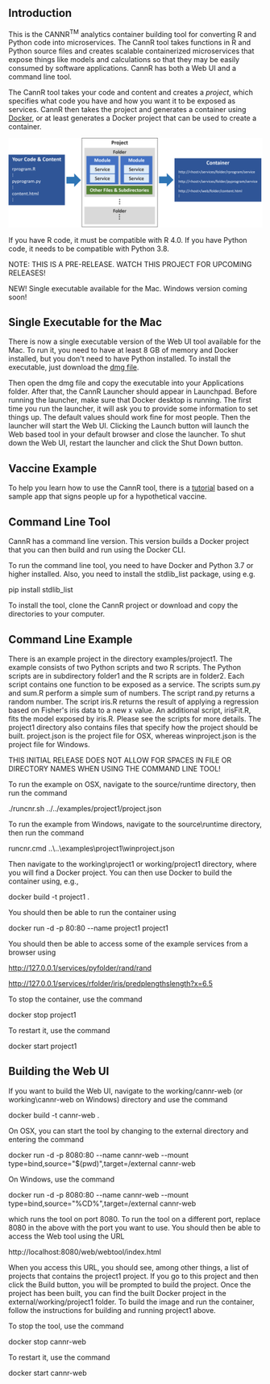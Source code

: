 Introduction
------------

This is the CANNR<sup>TM</sup> analytics container building tool for converting R and
Python code into microservices.  The CannR tool takes functions in R and Python
source files and creates scalable containerized microservices that expose things
like models and calculations so that they may be easily consumed by software
applications.  CannR has both a Web UI and a command line tool.

The CannR tool takes your code and content and creates a <i>project</i>,
which specifies what code you have and how you want it to be exposed as services.
CannR then takes the project and generates a container using 
[Docker](https://www.docker.com),
or at least generates a Docker project that can be used to create a container.

<img src="https://github.com/myrtam/CANNR/blob/master/examples/images/CannRprocess.png" alt="CannR Process"/>

If you have R code, it must be compatible with R 4.0.
If you have Python code, it needs to be compatible with Python 3.8.

NOTE:  THIS IS A PRE-RELEASE.  WATCH THIS PROJECT FOR UPCOMING RELEASES!

NEW!  Single executable available for the Mac.  Windows version coming soon!

Single Executable for the Mac
-----------------------------

There is now a single executable version of the Web UI tool available for the Mac.
To run it, you need to have at least 8 GB of memory and Docker installed, but you don't need to have Python installed.
To install the executable, just download the
[dmg file](https://github.com/myrtam/CANNR/blob/master/source/launcher/OSX/CannR.dmg).

Then open the dmg file and copy the executable into your Applications folder.
After that, the CannR Launcher should appear in Launchpad.
Before running the launcher, make sure that Docker desktop is running.
The first time you run the launcher, it will ask you to provide some information to set things up.
The default values should work fine for most people.
Then the launcher will start the Web UI.
Clicking the Launch button will launch the Web based tool in your default browser and close the launcher.
To shut down the Web UI, restart the launcher and click the Shut Down button.

Vaccine Example
---------------

To help you learn how to use the CannR tool, there is a
[tutorial](https://github.com/myrtam/CANNR/tree/master/examples/vaccine)
based on a sample app that signs people up for a hypothetical vaccine.

Command Line Tool
-----------------

CannR has a command line version.  This version builds a Docker project that you can then build and run using
the Docker CLI.

To run the command line tool, you need to have Docker and Python 3.7 or higher installed.  Also, you need to
install the stdlib_list package, using e.g.

pip install stdlib_list 

To install the tool, clone the CannR project or download and copy the
directories to your computer.

Command Line Example
--------------------

There is an example project in the directory examples/project1.
The example consists of two Python scripts and two R scripts.  The Python
scripts are in subdirectory folder1 and the R scripts are in folder2.
Each script contains one function to be exposed as a service.  The scripts
sum.py and sum.R perform a simple sum of numbers.  The script rand.py returns
a random number.  The script iris.R returns the result of applying a regression
based on Fisher's iris data to a new x value.  An additional script, irisFit.R,
fits the model exposed by iris.R.  Please see the scripts for more details.
The project1 directory also contains files that specify how the project should
be built.  project.json is the project file for OSX, whereas winproject.json
is the project file for Windows.

THIS INITIAL RELEASE DOES NOT ALLOW FOR SPACES IN FILE OR DIRECTORY NAMES
WHEN USING THE COMMAND LINE TOOL!

To run the example on OSX, navigate to the source/runtime directory, then run
the command

./runcnr.sh ../../examples/project1/project.json

To run the example from Windows, navigate to the source\runtime directory,
then run the command

runcnr.cmd ..\\..\examples\project1\winproject.json

Then navigate to the working\project1 or working/project1 directory, where you
will find a Docker project.  You can then use Docker to build the container
using, e.g.,

docker build -t project1 .

You should then be able to run the container using

docker run -d -p 80:80 --name project1 project1

You should then be able to access some of the example services from a browser using

http://127.0.0.1/services/pyfolder/rand/rand

http://127.0.0.1/services/rfolder/iris/predplengthslength?x=6.5

To stop the container, use the command

docker stop project1

To restart it, use the command

docker start project1

Building the Web UI
-------------------

If you want to build the Web UI, navigate to the working/cannr-web (or working\cannr-web on Windows) directory and use the command

docker build -t cannr-web .

On OSX, you can  start the tool by changing to the external directory and entering the command

docker run -d -p 8080:80 --name cannr-web --mount type=bind,source="$(pwd)",target=/external cannr-web

On Windows, use the command

docker run -d -p 8080:80 --name cannr-web --mount type=bind,source="%CD%",target=/external cannr-web

which runs the tool on port 8080.  To run the tool on a different port, replace 8080 in the above with
the port you want to use.  You should then be able to access the Web tool using the URL

http://localhost:8080/web/webtool/index.html

When you access this URL, you should see, among other things, a list of projects that contains the project1 project.
If you go to this project and then click the Build button, you will be prompted to build the project.  Once the project
has been built, you can find the built Docker project in the external/working/project1 folder.  To build the image
and run the container, follow the instructions for building and running project1 above.

To stop the tool, use the command

docker stop cannr-web

To restart it, use the command

docker start cannr-web


